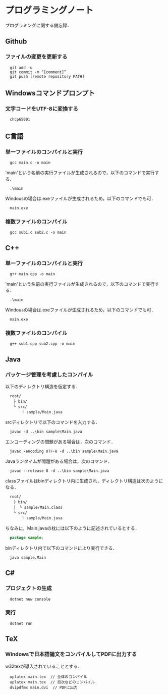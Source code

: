 # プログラミングノート
プログラミングに関する備忘録．
## Github
### ファイルの変更を更新する
```
  git add -u
  git commit -m “[comment]”
  git push [remote repository PATH]
```
## Windowsコマンドプロンプト
### 文字コードをUTF-8に変換する
```
  chcp65001
```
## C言語
### 単一ファイルのコンパイルと実行
```
  gcc main.c -o main
```
'main'という名前の実行ファイルが生成されるので，以下のコマンドで実行する．
```
  .\main
```
Windousの場合は.exeファイルが生成されるため，以下のコマンドでも可．
```
  main.exe
```
### 複数ファイルのコンパイル
```
  gcc sub1.c sub2.c -o main
```
## C++
### 単一ファイルのコンパイルと実行
```
  g++ main.cpp -o main
```
'main'という名前の実行ファイルが生成されるので，以下のコマンドで実行する．
```
  .\main
```
Windousの場合は.exeファイルが生成されるため，以下のコマンドでも可．
```
  main.exe
```
### 複数ファイルのコンパイル
```
  g++ sub1.cpp sub2.cpp -o main
```
## Java
### パッケージ管理を考慮したコンパイル
以下のディレクトリ構造を仮定する．
```
  root/
　  ├ bin/
　  └ src/
　    　└ sample/Main.java
```
srcディレクトリで以下のコマンドを入力する．
```
  javac -d ..\bin sample\Main.java
```
エンコーディングの問題がある場合は，次のコマンド．
```
  javac -encoding UTF-8 -d ..\bin sample\Main.java
```
Javaランタイムが問題がある場合は，次のコマンド．
```
  javac --release 8 -d ..\bin sample\Main.java
```
classファイルはbinディレクトリ内に生成され，ディレクトリ構造は次のようになる．
```
  root/
  　├ bin/
　  │　└ sample/Main.class
　  └ src/
　    　└ sample/Main.java
```
ちなみに，Main.javaの枕には以下のように記述されているとする．
```java
  package sample;
```
binディレクトリ内で以下のコマンドにより実行できる．
```
  java sample.Main
```
## C#
### プロジェクトの生成
```
  dotnet new console
```
### 実行
```
  dotnet run
```
## TeX
### Windowsで日本語論文をコンパイルしてPDFに出力する
w32texが導入されていることとする．
```
  uplatex main.tex  // 全体のコンパイル
  uplatex main.tex  // 目次などのコンパイル
  dvipdfmx main.dvi  // PDFに出力
```
